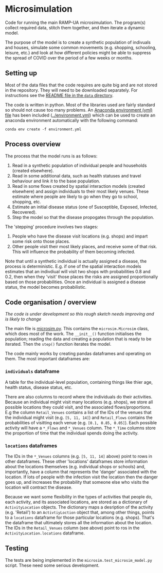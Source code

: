 # Microsimulation

Code for running the main RAMP-UA microsimulation. The program(s) collect required data, stitch them together, and then iterate a dynamic model.

The purpose of the model is to create a synthetic population of indivuals and houses, simulate some common movements (e.g. shopping, schooling, leisure, etc.) and look at how different policies might be able to suppress the spread of COVID over the period of a few weeks or months.

## Setting up

Most of the data files that the code requires are quite big and are not stored in the repository. They will need to be downloaded separately. For instructions see the [README file in the `data` directory](./data/README.md).

The code is written in python. Most of the libraries used are fairly standard so should not cause too many problems. An [Anaconda environment (yml) file](https://docs.conda.io/projects/conda/en/latest/user-guide/tasks/manage-environments.html#creating-an-environment-from-an-environment-yml-file) has been included ([../environment.yml](environment.yml)) which can be used to create an anaconda environment automatically with the following command:

```
conda env create -f environment.yml
```

## Process overview

The process that the model runs is as follows:

  1. Read in a synthetic population of individual people and households (created elsewhere).
  1. Read in some additional data, such as health statuses and travel behaviour and link it to the base population.
  1. Read in some flows created by spatial interaction models (created elsewhere) and assign individuals to their most likely venues. These estimate where people are likely to go when they go to school, shopping, etc.
  1. Estimate an initial disease status (one of Susceptible, Exposed, Infected, Recovered).
  1. Step the model so that the disease propogates through the population.

The 'stepping' procedure involves two stages:

  1. People who have the disease visit locations (e.g. shops) and impart some risk onto those places.
  1. Other people visit their most likely places, and receive some of that risk. This will influence the probability of them becoming infected.

Note that until a synthetic individual is actually assigned a disease, the process is deterministic. E.g. if one of the spatial interaction models estimates that an indivdiual will visit two shops with probabilities 0.8 and 0.2, then when they 'visit' those places the risks are assigned proportionally based on those probabilities. Once an individual is assigned a disease status, the model becomes probabilistic.

## Code organisation / overview

_The code is under development so this rough sketch needs improving and is likely to change_

The main file is [microsim.py](microsim.py). This contains the `microsim.Microsim` class, which does most of the work. The `__init__()` function initialises the population; reading the data and creating a population that is ready to be iterated. Then the `step()` function iterates the model.

The code mainly works by creating pandas dataframes and operating on them. The most important dataframes are:

### `individuals` dataframe

A table for the individual-level population, containing things like thier age, health status, disease status, etc.

There are also columns to record where the individuals do their activities. Because an individual might visit many locations (e.g. shops), we store all possible locations they could visit, and the associated flows/proportions. E.g the column `Retail_Venues` contains a list of the IDs of the venues that the individual might visit (e.g. `[5, 11, 14]`) and `Retail_Flows` contains the probabilities of visitting each venue (e.g. `[0.1, 0.85, 0.05]`). Each possible activity will have a `*_Flows` and `*_Venues` column. The `*_Time` columns store the proportion of time that the individual spends doing the activity.

### `locations` dataframes

The IDs in the `*_Venues` columns (e.g. `[5, 11, 14]` above) point to rows in other dataframes. These other 'locations' dataframes store information about the locations themselves (e.g. individual shops or schools) and, importantly, have a column that represents the 'danger' associated with the location. If lots of people with the infection visit the location then the danger goes up, and increases the probability that someone else who visits the location will contract the disease.

Because we want some flexibility in the types of activities that people do, each activity, and its associated locations, are stored as a dictionary of `ActivityLocation` objects. The dictionary maps a desription of the activity (e.g. 'Retail') to an `ActivtiyLoction` object that, among other things, points to a `locations` dataframe for those particular locations (e.g. shops). That's the dataframe that ultimately stores all the information about the location. The IDs in the `Retail_Venues` column (see above) point to ros in the `ActivityLocation.locations` dataframe.


## Testing

The tests are being implemented in the `microsim.test_microsim_model.py` script. These need some serious development.
